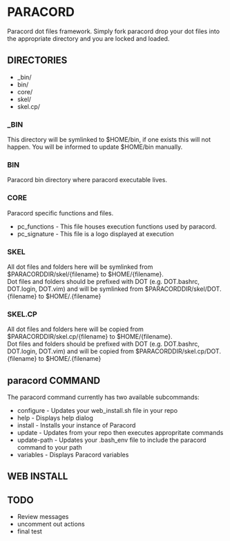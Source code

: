 # PARACORD

Paracord dot files framework. Simply fork paracord drop your dot files into the
 appropriate directory and you are locked and loaded.

## DIRECTORIES

 * \_bin/
 * bin/
 * core/
 * skel/
 * skel.cp/


### \_BIN
This directory will be symlinked to $HOME/bin, if one exists this will not happen. You will be informed
to update $HOME/bin manually.

### BIN
Paracord bin directory where paracord executable lives.  

### CORE
Paracord specific functions and files.  

 * pc\_functions - This file houses execution functions used by paracord.
 * pc\_signature - This file is a logo displayed at execution

### SKEL
All dot files and folders here will be symlinked from $PARACORDDIR/skel/{filename} to $HOME/{filename}.  
Dot files and folders should be prefixed with DOT (e.g. DOT.bashrc, DOT.login, DOT.vim) and will be
symlinked from $PARACORDDIR/skel/DOT.{filename} to $HOME/.{filename}

### SKEL.CP
All dot files and folders here will be copied from $PARACORDDIR/skel.cp/{filename} to $HOME/{filename}.  
Dot files and folders should be prefixed with DOT (e.g. DOT.bashrc, DOT.login, DOT.vim) and will be
copied from $PARACORDDIR/skel.cp/DOT.{filename} to $HOME/.{filename}


## paracord COMMAND

The paracord command currently has two available subcommands:
 
 * configure    - Updates your web\_install.sh file in your repo
 * help         - Displays help dialog
 * install      - Installs your instance of Paracord
 * update       - Updates from your repo then executes appropritate commands
 * update-path  - Updates your .bash\_env file to include the paracord command to your path
 * variables    - Displays Paracord variables

## WEB INSTALL

## TODO

 * Review messages
 * uncomment out actions
 * final test
